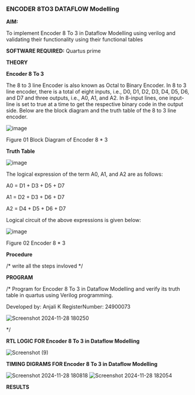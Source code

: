 ### ENCODER 8TO3 DATAFLOW Modelling

**AIM:**

To implement  Encoder 8 To 3 in Dataflow Modelling using verilog and validating their functionality using their functional tables

**SOFTWARE REQUIRED:** Quartus prime

**THEORY**

**Encoder 8 To 3**

The 8 to 3 line Encoder is also known as Octal to Binary Encoder. In 8 to 3 line encoder, there is a total of eight inputs, i.e., D0, D1, D2, D3, D4, D5, D6, and D7 and three outputs, i.e., A0, A1, and A2. In 8-input lines, one input-line is set to true at a time to get the respective binary code in the output side. Below are the block diagram and the truth table of the 8 to 3 line encoder.

![image](https://github.com/naavaneetha/ENCODER8TO3DATAFLOW/assets/154305477/0bc242c1-eb9e-4c47-afe5-30428470efc3)

Figure 01  Block Diagram of Encoder 8 * 3

**Truth Table**

![image](https://github.com/naavaneetha/ENCODER8TO3DATAFLOW/assets/154305477/35496b14-ae6e-4cd1-9abd-d6736b576575)

The logical expression of the term A0, A1, and A2 are as follows:

A0 = D1 + D3 + D5 + D7

A1 = D2 + D3 + D6 + D7

A2 = D4 + D5 + D6 + D7

Logical circuit of the above expressions is given below:

![image](https://github.com/naavaneetha/ENCODER8TO3DATAFLOW/assets/154305477/95acaee6-c873-4c75-89eb-ef09fb158053)

Figure 02  Encoder 8 * 3

**Procedure**

/* write all the steps invloved */

**PROGRAM**

/* Program for Encoder 8 To 3 in Dataflow Modelling and verify its truth table in quartus using Verilog programming. 

Developed by: Anjali K RegisterNumber: 24900073

![Screenshot 2024-11-28 180250](https://github.com/user-attachments/assets/32283f3f-3aaf-4847-8929-00e87d122c46)

*/

**RTL LOGIC FOR Encoder 8 To 3 in Dataflow Modelling**

![Screenshot (9)](https://github.com/user-attachments/assets/f29f568a-5662-4a6a-b8e4-98085c561ef0)



**TIMING DIGRAMS FOR Encoder 8 To 3 in Dataflow Modelling**

![Screenshot 2024-11-28 180818](https://github.com/user-attachments/assets/6097fe2d-b0fe-405b-8592-43218cfad03a)
![Screenshot 2024-11-28 182054](https://github.com/user-attachments/assets/fbbe612f-230b-434f-b8d7-3113ad3708b1)



**RESULTS**




